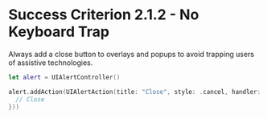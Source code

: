 # Success Criterion 2.1.2 - No Keyboard Trap

Always add a close button to overlays and popups to avoid trapping users of assistive technologies.

```swift
let alert = UIAlertController()

alert.addAction(UIAlertAction(title: "Close", style: .cancel, handler: { action in
  // Close
}))
```
